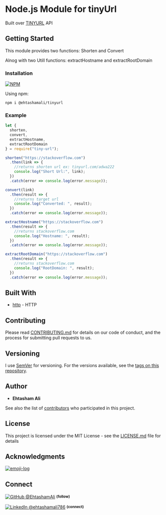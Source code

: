 # Node.js Module for tinyUrl

Built over [TINYURL](http://tinyurl.com) API

## Getting Started

This module provides two functions:
Shorten and Convert

Alnog with two Utill functions:
extractHostname and extractRootDomain

### Installation
[![NPM](https://nodei.co/npm/tinyurl.png?downloads=true&stars=true)](https://npmjs.com/package/@ehtashamali/tinyurl/)

Using npm:

```
npm i @ehtashamali/tinyurl
```

### Example

```javascript
let {
  shorten,
  convert,
  extractHostname,
  extractRootDomain
} = require("tiny-url");

shorten("https://stackoverflow.com")
  .then(link => {
    //returns shorten url ex: tinyurl.com/adwa222
    console.log("Short Url:", link);
  })
  .catch(error => console.log(error.message));

convert(link)
  .then(result => {
    //returns target url
    console.log("Converted: ", result);
  })
  .catch(error => console.log(error.message));

extractHostname("https://stackoverflow.com")
  .then(result => {
    //returns stackoverflow.com
    console.log("Hostname: ", result);
  })
  .catch(error => console.log(error.message));

extractRootDomain("https://stackoverflow.com")
  .then(result => {
    //returns stackoverflow.com
    console.log("RootDomain: ", result);
  })
  .catch(error => console.log(error.message));
```

## Built With

- [http](https://nodejs.org/api/http.html) - HTTP

## Contributing

Please read [CONTRIBUTING.md](CONTRIBUTING.md) for details on our code of conduct, and the process for submitting pull requests to us.

## Versioning

I use [SemVer](http://semver.org/) for versioning. For the versions available, see the [tags on this repository](https://github.com/your/project/tags).

## Author

- **Ehtasham Ali**

See also the list of [contributors](https://github.com/your/project/contributors) who participated in this project.

## License

This project is licensed under the MIT License - see the [LICENSE.md](LICENSE.md) file for details

## Acknowledgments

[![emoji-log](https://cdn.rawgit.com/ahmadawais/stuff/ca97874/emoji-log/non-flat-round.svg)](https://github.com/ahmadawais/Emoji-Log/)

## Connect

<div align="left">
    <p><a href="https://github.com/EhtashamAli"><img alt="GitHub @EhtashamAli" align="center" src="https://img.shields.io/badge/GITHUB-gray.svg?colorB=6cc644&colorA=6cc644&style=flat" /></a>&nbsp;<small><strong>(follow)</strong></small></p>
    <p><a href="https://www.linkedin.com/in/ehtashamali786/"><img alt="LinkedIn @ehtashamali786" align="center" src="https://img.shields.io/badge/LINKEDIN-gray.svg?colorB=0077b5&colorA=0077b5&style=flat" /></a>&nbsp;<small><strong>(connect)</strong></small></p>
</div>
